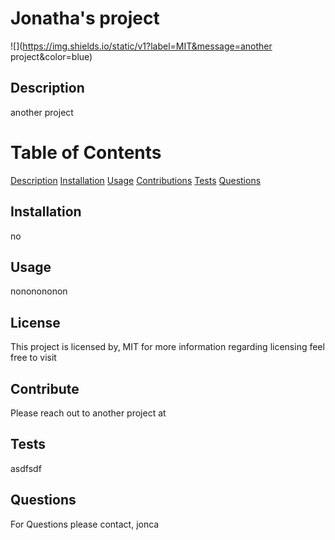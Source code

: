 
# Jonatha's project
![](https://img.shields.io/static/v1?label=MIT&message=another project&color=blue)

## Description
another project

# Table of Contents
 [Description](#Description)
 [Installation](#Installation)
 [Usage](#Usage)
 [Contributions](#Contribute)
 [Tests](#Tests)
 [Questions](#questions)

## Installation
no

## Usage
nononononon

## License
This project is licensed by, MIT for more information regarding licensing feel free to visit


## Contribute
Please reach out to another project at 

## Tests
asdfsdf

## Questions 
For Questions please contact, jonca
  
